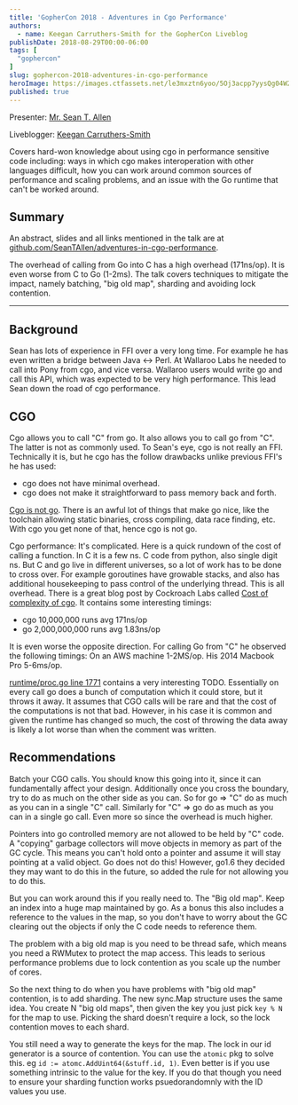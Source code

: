 ```yaml
---
title: 'GopherCon 2018 - Adventures in Cgo Performance'
authors:
  - name: Keegan Carruthers-Smith for the GopherCon Liveblog
publishDate: 2018-08-29T00:00-06:00
tags: [
  "gophercon"
]
slug: gophercon-2018-adventures-in-cgo-performance
heroImage: https://images.ctfassets.net/le3mxztn6yoo/5Oj3acpp7yysQg04W2AW4A/a93d79c10ad903d3902f6b6d8707973a/mechanic-tire-2.jpg
published: true
---
```


Presenter: [Mr. Sean T. Allen](https://www.gophercon.com/agenda/speakers/279061)

Liveblogger: [Keegan Carruthers-Smith](https://github.com/keegancsmith)

Covers hard-won knowledge about using cgo in performance sensitive code
including: ways in which cgo makes interoperation with other languages
difficult, how you can work around common sources of performance and scaling
problems, and an issue with the Go runtime that can't be worked around.

## Summary

An abstract, slides and all links mentioned in the talk are at
[github.com/SeanTAllen/adventures-in-cgo-performance](https://github.com/SeanTAllen/adventures-in-cgo-performance).

The overhead of calling from Go into C has a high overhead (171ns/op). It is
even worse from C to Go (1-2ms). The talk covers techniques to mitigate the
impact, namely batching, "big old map", sharding and avoiding lock contention.

---

## Background

Sean has lots of experience in FFI over a very long time. For example he has
even written a bridge between Java <-> Perl. At Wallaroo Labs he needed to
call into Pony from cgo, and vice versa. Wallaroo users would write go and
call this API, which was expected to be very high performance. This lead Sean
down the road of cgo performance.

## CGO

Cgo allows you to call "C" from go. It also allows you to call go from
"C". The latter is not as commonly used. To Sean's eye, cgo is not really an
FFI. Technically it is, but he cgo has the follow drawbacks unlike previous FFI's he has used:
- cgo does not have minimal overhead.
- cgo does not make it straightforward to pass memory back and forth.

[Cgo is not go](https://dave.cheney.net/2016/01/18/cgo-is-not-go). There is an
awful lot of things that make go nice, like the toolchain allowing static
binaries, cross compiling, data race finding, etc. With cgo you get none of
that, hence cgo is not go.

Cgo performance: It's complicated. Here is a quick rundown of the cost of
calling a function. In C it is a few ns. C code from python, also single digit
ns. But C and go live in different universes, so a lot of work has to be done
to cross over. For example goroutines have growable stacks, and also has
additional housekeeping to pass control of the underlying thread. This is all
overhead. There is a great blog post by Cockroach Labs called [Cost of
complexity of
cgo](https://www.cockroachlabs.com/blog/the-cost-and-complexity-of-cgo/). It
contains some interesting timings:
- cgo  10,000,000 runs    avg 171ns/op
- go   2,000,000,000 runs avg 1.83ns/op

It is even worse the opposite direction. For calling Go from "C" he observed
the following timings: On an AWS machine 1-2MS/op. His 2014 Macbook Pro
5-6ms/op.

[runtime/proc.go line 1771](https://golang.org/src/runtime/proc.go#L1771)
contains a very interesting TODO. Essentially on every call go does a bunch of
computation which it could store, but it throws it away. It assumes that CGO
calls will be rare and that the cost of the computations is not that
bad. However, in his case it is common and given the runtime has changed so
much, the cost of throwing the data away is likely a lot worse than when the
comment was written.

## Recommendations

Batch your CGO calls. You should know this going into it, since it can
fundamentally affect your design. Additionally once you cross the boundary,
try to do as much on the other side as you can. So for go => "C" do as much as
you can in a single "C" call. Similarly for "C" => go do as much as you can in
a single go call. Even more so since the overhead is much higher.

Pointers into go controlled memory are not allowed to be held by "C" code. A
"copying" garbage collectors will move objects in memory as part of the GC
cycle. This means you can't hold onto a pointer and assume it will stay
pointing at a valid object. Go does not do this! However, go1.6 they decided
they may want to do this in the future, so added the rule for not allowing you
to do this.

But you can work around this if you really need to. The "Big old map". Keep an
index into a huge map maintained by go. As a bonus this also includes a
reference to the values in the map, so you don't have to worry about the GC
clearing out the objects if only the C code needs to reference them.

The problem with a big old map is you need to be thread safe, which means you
need a RWMutex to protect the map access. This leads to serious performance
problems due to lock contention as you scale up the number of cores.

So the next thing to do when you have problems with "big old map" contention,
is to add sharding. The new sync.Map structure uses the same idea. You create
N "big old maps", then given the key you just pick `key % N` for the map to
use. Picking the shard doesn't require a lock, so the lock contention moves to
each shard.

You still need a way to generate the keys for the map. The lock in our id
generator is a source of contention. You can use the `atomic` pkg to solve
this. eg `id := atomc.AddUint64(&stuff.id, 1)`. Even better is if you use
something intrinsic to the value for the key. If you do that though you need
to ensure your sharding function works psuedorandomnly with the ID values you
use.
